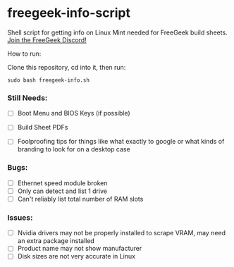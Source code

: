 # freegeek-info-script
Shell script for getting info on Linux Mint needed for FreeGeek build sheets.
[Join the FreeGeek Discord!](https://discord.gg/umxcyCDmr8)

How to run:

Clone this repository, cd into it, then run:

```
sudo bash freegeek-info.sh
```

### Still Needs:
- [ ] Boot Menu and BIOS Keys (if possible)
- [ ] Build Sheet PDFs
- [ ] Foolproofing tips for things like what exactly to google or what kinds of branding to look for on a desktop case


### Bugs:
- [ ] Ethernet speed module broken
- [ ] Only can detect and list 1 drive
- [ ] Can't reliably list total number of RAM slots

### Issues:
- [ ] Nvidia drivers may not be properly installed to scrape VRAM, may need an extra package installed
- [ ] Product name may not show manufacturer
- [ ] Disk sizes are not very accurate in Linux
